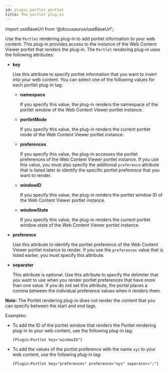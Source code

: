 ```yaml
---
id: plugin_portlet_portlet
title: The portlet plug-in
---
```

import useBaseUrl from '@docusaurus/useBaseUrl';



Use the `Portlet` rendering plug-in to add portlet information to your web content. This plug-in provides access to the instance of the Web Content Viewer portlet that renders the plug-in. The `Portlet` rendering plug-in uses the following attributes:

-   **key**

    Use this attribute to specify portlet information that you want to insert into your web content. You can select one of the following values for each portlet plug-in tag:

    -   **namespace**

        If you specify this value, the plug-in renders the namespace of the portlet window of the Web Content Viewer portlet instance.

    -   **portletMode**

        If you specify this value, the plug-in renders the current portlet mode of the Web Content Viewer portlet instance.

    -   **preferences**

        If you specify this value, the plug-in accesses the portlet preferences of the Web Content Viewer portlet instance. If you use this value, you must also specify the additional `preference` attribute that is listed later to identify the specific portlet preference that you want to render.

    -   **windowID**

        If you specify this value, the plug-in renders the portlet window ID of the Web Content Viewer portlet instance.

    -   **windowState**

        If you specify this value, the plug-in renders the current portlet window state of the Web Content Viewer portlet instance.

-   **preference**

    Use this attribute to identify the portlet preference of the Web Content Viewer portlet instance to render. If you use the `preferences` value that is listed earlier, you must specify this attribute.

-   **separator**

    This attribute is optional. Use this attribute to specify the delimiter that you want to use when you render portlet preferences that have more than one value. If you do not set this attribute, the portal places a comma between the individual preference values when it renders them.


**Note:** The Portlet rendering plug-in does not render the content that you can specify between the start and end tags.

Examples:

-   To add the ID of the portlet window that renders the Portlet rendering plug-in to your web content, use the following plug-in tag:

    ```
    [Plugin:Portlet key="windowID"]
    ```

-   To add the values of the portlet preference with the name `xyz` to your web content, use the following plug-in tag:

    ```
    [Plugin:Portlet key="preferences" preference="xyz" separator=";"]
    ```



